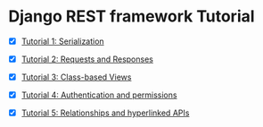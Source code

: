 # Django REST framework Tutorial

- [x] [Tutorial 1: Serialization](https://www.django-rest-framework.org/tutorial/1-serialization/)
- [x] [Tutorial 2: Requests and Responses](https://www.django-rest-framework.org/tutorial/2-requests-and-responses/)
- [x] [Tutorial 3: Class-based Views](https://www.django-rest-framework.org/tutorial/3-class-based-views/)
- [x] [Tutorial 4: Authentication and permissions](https://www.django-rest-framework.org/tutorial/4-authentication-and-permissions/)
- [x] [Tutorial 5: Relationships and hyperlinked APIs](https://www.django-rest-framework.org/tutorial/5-relationships-and-hyperlinked-apis/#creating-an-endpoint-for-the-root-of-our-api)

